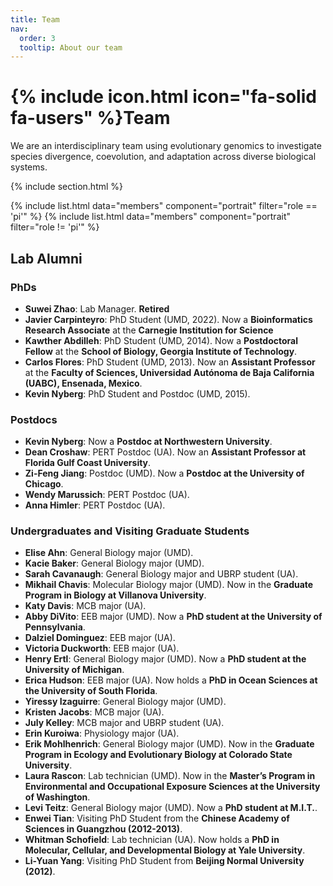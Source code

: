 ```yaml
---
title: Team
nav:
  order: 3
  tooltip: About our team
---
```


# {% include icon.html icon="fa-solid fa-users" %}Team

We are an interdisciplinary team using evolutionary genomics to investigate species divergence, coevolution, and adaptation across diverse biological systems.

{% include section.html %}

{% include list.html data="members" component="portrait" filter="role == 'pi'" %}
{% include list.html data="members" component="portrait" filter="role != 'pi'" %}


## **Lab Alumni**

### **PhDs**
- **Suwei Zhao**: Lab Manager. **Retired**
- **Javier Carpinteyro**: PhD Student (UMD, 2022). Now a **Bioinformatics Research Associate** at the **Carnegie Institution for Science**
- **Kawther Abdilleh**: PhD Student (UMD, 2014). Now a **Postdoctoral Fellow** at the **School of Biology, Georgia Institute of Technology**.
- **Carlos Flores**: PhD Student (UMD, 2013). Now an **Assistant Professor** at the **Faculty of Sciences, Universidad Autónoma de Baja California (UABC), Ensenada, Mexico**.
- **Kevin Nyberg**: PhD Student and Postdoc (UMD, 2015).

### **Postdocs**
- **Kevin Nyberg**: Now a **Postdoc at Northwestern University**.
- **Dean Croshaw**: PERT Postdoc (UA). Now an **Assistant Professor at Florida Gulf Coast University**.
- **Zi-Feng Jiang**: Postdoc (UMD). Now a **Postdoc at the University of Chicago**.
- **Wendy Marussich**: PERT Postdoc (UA).
- **Anna Himler**: PERT Postdoc (UA).

### **Undergraduates and Visiting Graduate Students**
- **Elise Ahn**: General Biology major (UMD).
- **Kacie Baker**: General Biology major (UMD).
- **Sarah Cavanaugh**: General Biology major and UBRP student (UA).
- **Mikhail Chavis**: Molecular Biology major (UMD). Now in the **Graduate Program in Biology at Villanova University**.
- **Katy Davis**: MCB major (UA).
- **Abby DiVito**: EEB major (UMD). Now a **PhD student at the University of Pennsylvania**.
- **Dalziel Dominguez**: EEB major (UA).
- **Victoria Duckworth**: EEB major (UA).
- **Henry Ertl**: General Biology major (UMD). Now a **PhD student at the University of Michigan**.
- **Erica Hudson**: EEB major (UA). Now holds a **PhD in Ocean Sciences at the University of South Florida**.
- **Yiressy Izaguirre**: General Biology major (UMD).
- **Kristen Jacobs**: MCB major (UA).
- **July Kelley**: MCB major and UBRP student (UA).
- **Erin Kuroiwa**: Physiology major (UA).
- **Erik Mohlhenrich**: General Biology major (UMD). Now in the **Graduate Program in Ecology and Evolutionary Biology at Colorado State University**.
- **Laura Rascon**: Lab technician (UMD). Now in the **Master’s Program in Environmental and Occupational Exposure Sciences at the University of Washington**.
- **Levi Teitz**: General Biology major (UMD). Now a **PhD student at M.I.T.**.
- **Enwei Tian**: Visiting PhD Student from the **Chinese Academy of Sciences in Guangzhou (2012-2013)**.
- **Whitman Schofield**: Lab technician (UA). Now holds a **PhD in Molecular, Cellular, and Developmental Biology at Yale University**.
- **Li-Yuan Yang**: Visiting PhD Student from **Beijing Normal University (2012)**.
<!-- 
 {% include section.html background="images/background.jpg" dark=true %}

 Lorem ipsum dolor sit amet, consectetur adipiscing elit, sed do eiusmod tempor
 incididunt ut labore et dolore magna aliqua. Ut enim ad minim veniam, quis
 nostrud exercitation ullamco laboris nisi ut aliquip ex ea commodo consequat.

 {% include section.html %}

 {% capture content %}

 {% include figure.html image="images/photo.jpg" %}
 {% include figure.html image="images/photo.jpg" %}
 {% include figure.html image="images/photo.jpg" %}

 {% endcapture %}

{% include grid.html style="square" content=content %} -->
